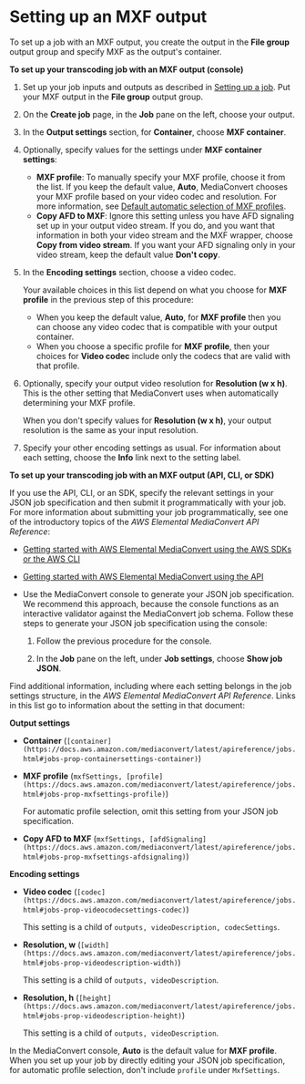 # Setting up an MXF output<a name="setting-up-an-mxf-job"></a>

To set up a job with an MXF output, you create the output in the **File group** output group and specify MXF as the output's container\.

**To set up your transcoding job with an MXF output \(console\)**

1.  Set up your job inputs and outputs as described in [Setting up a job](setting-up-a-job.md)\. Put your MXF output in the **File group** output group\.

1. On the **Create job** page, in the **Job** pane on the left, choose your output\.

1. In the **Output settings** section, for **Container**, choose **MXF container**\.

1. Optionally, specify values for the settings under **MXF container settings**:
   + **MXF profile**: To manually specify your MXF profile, choose it from the list\. If you keep the default value, **Auto**, MediaConvert chooses your MXF profile based on your video codec and resolution\. For more information, see [Default automatic selection of MXF profiles](default-automatic-selection-of-mxf-profiles.md)\.
   + **Copy AFD to MXF**: Ignore this setting unless you have AFD signaling set up in your output video stream\. If you do, and you want that information in both your video stream and the MXF wrapper, choose **Copy from video stream**\. If you want your AFD signaling only in your video stream, keep the default value **Don't copy**\.

1. In the **Encoding settings** section, choose a video codec\. 

   Your available choices in this list depend on what you choose for **MXF profile** in the previous step of this procedure:
   + When you keep the default value, **Auto**, for **MXF profile** then you can choose any video codec that is compatible with your output container\.
   + When you choose a specific profile for **MXF profile**, then your choices for **Video codec** include only the codecs that are valid with that profile\.

1. Optionally, specify your output video resolution for **Resolution \(w x h\)**\. This is the other setting that MediaConvert uses when automatically determining your MXF profile\.

   When you don't specify values for **Resolution \(w x h\)**, your output resolution is the same as your input resolution\.

1. Specify your other encoding settings as usual\. For information about each setting, choose the **Info** link next to the setting label\. 

**To set up your transcoding job with an MXF output \(API, CLI, or SDK\)**

If you use the API, CLI, or an SDK, specify the relevant settings in your JSON job specification and then submit it programmatically with your job\. For more information about submitting your job programmatically, see one of the introductory topics of the *AWS Elemental MediaConvert API Reference*:
+ [Getting started with AWS Elemental MediaConvert using the AWS SDKs or the AWS CLI](https://docs.aws.amazon.com/mediaconvert/latest/apireference/custom-endpoints.html)
+ [Getting started with AWS Elemental MediaConvert using the API](https://docs.aws.amazon.com/mediaconvert/latest/apireference/getting-started.html)
+ Use the MediaConvert console to generate your JSON job specification\. We recommend this approach, because the console functions as an interactive validator against the MediaConvert job schema\. Follow these steps to generate your JSON job specification using the console:

  1. Follow the previous procedure for the console\.

  1. In the **Job** pane on the left, under **Job settings**, choose **Show job JSON**\.

Find additional information, including where each setting belongs in the job settings structure, in the *AWS Elemental MediaConvert API Reference*\. Links in this list go to information about the setting in that document:

**Output settings**
+ **Container** \(`[container](https://docs.aws.amazon.com/mediaconvert/latest/apireference/jobs.html#jobs-prop-containersettings-container)`\)
+ **MXF profile** \(`mxfSettings, [profile](https://docs.aws.amazon.com/mediaconvert/latest/apireference/jobs.html#jobs-prop-mxfsettings-profile)`\)

  For automatic profile selection, omit this setting from your JSON job specification\.
+ **Copy AFD to MXF** \(`mxfSettings, [afdSignaling](https://docs.aws.amazon.com/mediaconvert/latest/apireference/jobs.html#jobs-prop-mxfsettings-afdsignaling)`\)

**Encoding settings**
+ **Video codec** \(`[codec](https://docs.aws.amazon.com/mediaconvert/latest/apireference/jobs.html#jobs-prop-videocodecsettings-codec)`\)

  This setting is a child of `outputs, videoDescription, codecSettings`\.
+ **Resolution, w** \(`[width](https://docs.aws.amazon.com/mediaconvert/latest/apireference/jobs.html#jobs-prop-videodescription-width)`\)

  This setting is a child of `outputs, videoDescription`\.
+ **Resolution, h** \(`[height](https://docs.aws.amazon.com/mediaconvert/latest/apireference/jobs.html#jobs-prop-videodescription-height)`\)

  This setting is a child of `outputs, videoDescription`\.

In the MediaConvert console, **Auto** is the default value for **MXF profile**\. When you set up your job by directly editing your JSON job specification, for automatic profile selection, don't include `profile` under `MxfSettings`\.